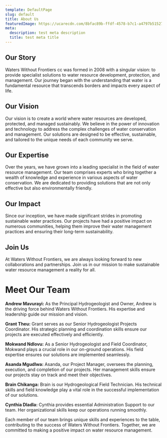 ```yaml
---
template: DefaultPage
slug: default
title: About Us
featuredImage: https://ucarecdn.com/8bfac89b-ffdf-4578-b7c1-a4797b515279/
meta:
  description: test meta description
  title: test meta title
---
```


## Our Story

Waters Without Frontiers cc was formed in 2008 with a singular vision: to provide specialist solutions to water resource development, protection, and management. Our journey began with the understanding that water is a fundamental resource that transcends borders and impacts every aspect of life.

## Our Vision

Our vision is to create a world where water resources are developed, protected, and managed sustainably. We believe in the power of innovation and technology to address the complex challenges of water conservation and management. Our solutions are designed to be effective, sustainable, and tailored to the unique needs of each community we serve.

## Our Expertise

Over the years, we have grown into a leading specialist in the field of water resource management. Our team comprises experts who bring together a wealth of knowledge and experience in various aspects of water conservation. We are dedicated to providing solutions that are not only effective but also environmentally friendly.

## Our Impact

Since our inception, we have made significant strides in promoting sustainable water practices. Our projects have had a positive impact on numerous communities, helping them improve their water management practices and ensuring their long-term sustainability.

## Join Us

At Waters Without Frontiers, we are always looking forward to new collaborations and partnerships. Join us in our mission to make sustainable water resource management a reality for all.


# Meet Our Team

**Andrew Mavurayi:** As the Principal Hydrogeologist and Owner, Andrew is the driving force behind Waters Without Frontiers. His expertise and leadership guide our mission and vision.

**Grant Theu:** Grant serves as our Senior Hydrogeologist Projects Coordinator. His strategic planning and coordination skills ensure our projects are executed effectively and efficiently.

**Mokwand Ndlovu:** As a Senior Hydrogeologist and Field Coordinator, Mokwand plays a crucial role in our on-ground operations. His field expertise ensures our solutions are implemented seamlessly.

**Asanda Mgudlwa:** Asanda, our Project Manager, oversees the planning, execution, and completion of our projects. Her management skills ensure our projects stay on track and meet their objectives.

**Brain Chikanga:** Brain is our Hydrogeological Field Technician. His technical skills and field knowledge play a vital role in the successful implementation of our solutions.

**Cynthia Dladla:** Cynthia provides essential Administration Support to our team. Her organizational skills keep our operations running smoothly.

Each member of our team brings unique skills and experiences to the table, contributing to the success of Waters Without Frontiers. Together, we are committed to making a positive impact on water resource management.


